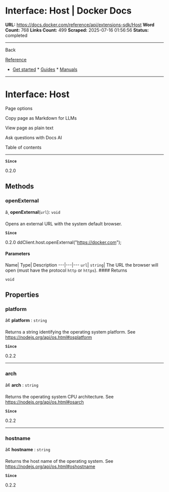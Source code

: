 # Interface: Host | Docker Docs

**URL:** https://docs.docker.com/reference/api/extensions-sdk/Host
**Word Count:** 768
**Links Count:** 499
**Scraped:** 2025-07-16 01:56:56
**Status:** completed

---

Back

[Reference](https://docs.docker.com/reference/)

  * [Get started](https://docs.docker.com/get-started/)   * [Guides](https://docs.docker.com/guides/)   * [Manuals](https://docs.docker.com/manuals/)

* * *

# Interface: Host

Page options

Copy page as Markdown for LLMs

View page as plain text

Ask questions with Docs AI

Table of contents

* * *

**`Since`**

0.2.0

## Methods

### openExternal

â¸ **openExternal**\(`url`\): `void`

Opens an external URL with the system default browser.

**`Since`**

0.2.0               ddClient.host.openExternal("https://docker.com");

#### Parameters

Name| Type| Description   ---|---|---   `url`| `string`| The URL the browser will open \(must have the protocol `http` or `https`\).      #### Returns

`void`

## Properties

### platform

â¢ **platform** : `string`

Returns a string identifying the operating system platform. See <https://nodejs.org/api/os.html#osplatform>

**`Since`**

0.2.2

* * *

### arch

â¢ **arch** : `string`

Returns the operating system CPU architecture. See <https://nodejs.org/api/os.html#osarch>

**`Since`**

0.2.2

* * *

### hostname

â¢ **hostname** : `string`

Returns the host name of the operating system. See <https://nodejs.org/api/os.html#oshostname>

**`Since`**

0.2.2